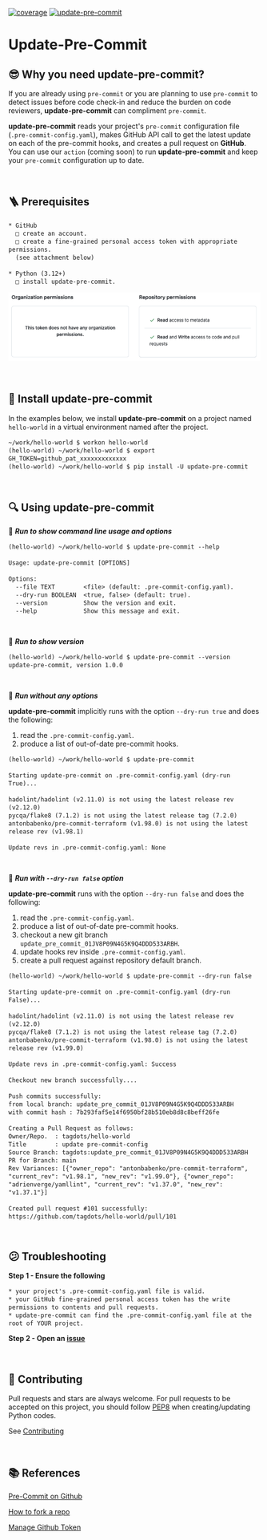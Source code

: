 [![coverage](https://github.com/tagdots-dev/public201/actions/workflows/cron-coverage.yaml/badge.svg)](https://github.com/tagdots-dev/public201/actions/workflows/cron-coverage.yaml) [![update-pre-commit](https://github.com/tagdots-dev/public201/actions/workflows/cron-update-pre-commit.yaml/badge.svg)](https://github.com/tagdots-dev/public201/actions/workflows/cron-update-pre-commit.yaml)

# Update-Pre-Commit

## 😎 Why you need update-pre-commit?
If you are already using `pre-commit` or you are planning to use `pre-commit` to detect issues before code check-in and reduce the burden on code reviewers, **update-pre-commit** can compliment `pre-commit`.

**update-pre-commit** reads your project's `pre-commit` configuration file (`.pre-commit-config.yaml`), makes GitHub API call to get the latest update on each of the pre-commit hooks, and creates a pull request on **GitHub**.  You can use our `action` (coming soon) to run **update-pre-commit** and keep your `pre-commit` configuration up to date.

<br>

## 🪜 Prerequisites
```
* GitHub
  □ create an account.
  □ create a fine-grained personal access token with appropriate permissions.
  (see attachment below)

* Python (3.12+)
  □ install update-pre-commit.
```

![GitHub Token Permission](assets/github_token-permissions.png)

<br>

## 🔆 Install update-pre-commit

In the examples below, we install **update-pre-commit** on a project named `hello-world` in a virtual environment named after the project.

```
~/work/hello-world $ workon hello-world
(hello-world) ~/work/hello-world $ export GH_TOKEN=github_pat_xxxxxxxxxxxxx
(hello-world) ~/work/hello-world $ pip install -U update-pre-commit
```

<br>

## 🔍 Using update-pre-commit

🏃 _**Run to show command line usage and options**_
```
(hello-world) ~/work/hello-world $ update-pre-commit --help

Usage: update-pre-commit [OPTIONS]

Options:
  --file TEXT        <file> (default: .pre-commit-config.yaml).
  --dry-run BOOLEAN  <true, false> (default: true).
  --version          Show the version and exit.
  --help             Show this message and exit.
```

<br>

🏃 _**Run to show version**_
```
(hello-world) ~/work/hello-world $ update-pre-commit --version
update-pre-commit, version 1.0.0
```

<br>

🏃 _**Run without any options**_

**update-pre-commit** implicitly runs with the option `--dry-run true` and does the following:
1. read the `.pre-commit-config.yaml`.
1. produce a list of out-of-date pre-commit hooks.

```
(hello-world) ~/work/hello-world $ update-pre-commit

Starting update-pre-commit on .pre-commit-config.yaml (dry-run True)...

hadolint/hadolint (v2.11.0) is not using the latest release rev (v2.12.0)
pycqa/flake8 (7.1.2) is not using the latest release tag (7.2.0)
antonbabenko/pre-commit-terraform (v1.98.0) is not using the latest release rev (v1.98.1)

Update revs in .pre-commit-config.yaml: None
```

<br>

🏃 _**Run with `--dry-run false` option**_

**update-pre-commit** runs with the option `--dry-run false` and does the following:
1. read the `.pre-commit-config.yaml`.
1. produce a list of out-of-date pre-commit hooks.
1. checkout a new git branch `update_pre_commit_01JV8P09N4G5K9Q4DDD533ARBH`.
1. update hooks rev inside `.pre-commit-config.yaml`.
1. create a pull request against repository default branch.

```
(hello-world) ~/work/hello-world $ update-pre-commit --dry-run false

Starting update-pre-commit on .pre-commit-config.yaml (dry-run False)...

hadolint/hadolint (v2.11.0) is not using the latest release rev (v2.12.0)
pycqa/flake8 (7.1.2) is not using the latest release tag (7.2.0)
antonbabenko/pre-commit-terraform (v1.98.0) is not using the latest release rev (v1.99.0)

Update revs in .pre-commit-config.yaml: Success

Checkout new branch successfully....

Push commits successfully:
from local branch: update_pre_commit_01JV8P09N4G5K9Q4DDD533ARBH
with commit hash : 7b293faf5e14f6950bf28b510eb8d8c8beff26fe

Creating a Pull Request as follows:
Owner/Repo.  : tagdots/hello-world
Title        : update pre-commit-config
Source Branch: tagdots:update_pre_commit_01JV8P09N4G5K9Q4DDD533ARBH
PR for Branch: main
Rev Variances: [{"owner_repo": "antonbabenko/pre-commit-terraform", "current_rev": "v1.98.1", "new_rev": "v1.99.0"}, {"owner_repo": "adrienverge/yamllint", "current_rev": "v1.37.0", "new_rev": "v1.37.1"}]

Created pull request #101 successfully: https://github.com/tagdots/hello-world/pull/101
```

<br>

## 😕  Troubleshooting

**Step 1 - Ensure the following**

```
* your project's .pre-commit-config.yaml file is valid.
* your GitHub fine-grained personal access token has the write permissions to contents and pull requests.
* update-pre-commit can find the .pre-commit-config.yaml file at the root of YOUR project.
```

**Step 2 - Open an [issue][issues]**

<br>

## 🙏  Contributing

Pull requests and stars are always welcome.  For pull requests to be accepted on this project, you should follow [PEP8][pep8] when creating/updating Python codes.

See [Contributing](CONTRIBUTING.md)

<br>

## 📚 References

[Pre-Commit on Github](https://github.com/pre-commit/pre-commit-hooks)

[How to fork a repo](https://docs.github.com/en/pull-requests/collaborating-with-pull-requests/working-with-forks/fork-a-repo)

[Manage Github Token](https://docs.github.com/en/authentication/keeping-your-account-and-data-secure/managing-your-personal-access-tokens)

<br>

[issues]: https://github.com/tagdots/update-pre-commit/issues
[pep8]: https://google.github.io/styleguide/pyguide.html
